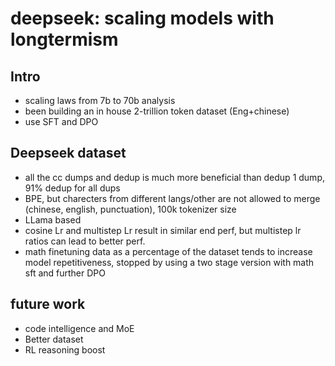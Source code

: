 # deepseek: scaling models with longtermism

## Intro
 - scaling laws from 7b to 70b analysis
 - been building an in house 2-trillion token dataset (Eng+chinese)
 - use SFT and DPO

## Deepseek dataset
 - all the cc dumps and dedup is much more beneficial than dedup 1 dump, 91% dedup for all dups
 - BPE, but charecters from different langs/other are not allowed to merge (chinese, english, punctuation), 100k tokenizer size
 - LLama based
 - cosine Lr and multistep Lr result in similar end perf, but multistep lr ratios can lead to better perf.
 - math finetuning data as a percentage of the dataset tends to increase model repetitiveness, stopped by using a two stage version with math sft and further DPO

## future work
 - code intelligence and MoE
 - Better dataset
 - RL reasoning boost